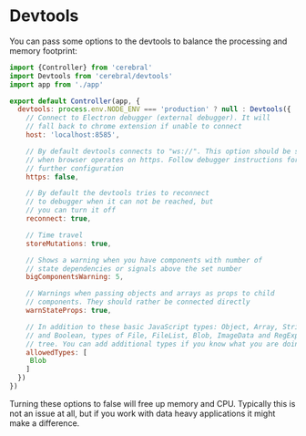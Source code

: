 # Devtools
You can pass some options to the devtools to balance the processing and memory footprint:

```js
import {Controller} from 'cerebral'
import Devtools from 'cerebral/devtools'
import app from './app'

export default Controller(app, {
  devtools: process.env.NODE_ENV === 'production' ? null : Devtools({
    // Connect to Electron debugger (external debugger). It will
    // fall back to chrome extension if unable to connect
    host: 'localhost:8585',

    // By default devtools connects to "ws://". This option should be set to true
    // when browser operates on https. Follow debugger instructions for
    // further configuration
    https: false,

    // By default the devtools tries to reconnect
    // to debugger when it can not be reached, but
    // you can turn it off
    reconnect: true,

    // Time travel
    storeMutations: true,

    // Shows a warning when you have components with number of
    // state dependencies or signals above the set number  
    bigComponentsWarning: 5,

    // Warnings when passing objects and arrays as props to child
    // components. They should rather be connected directly
    warnStateProps: true,

    // In addition to these basic JavaScript types: Object, Array, String, Number
    // and Boolean, types of File, FileList, Blob, ImageData and RegExp is allowed to be stored in state
    // tree. You can add additional types if you know what you are doing :)
    allowedTypes: [
     Blob
    ]
  })
})
```

Turning these options to false will free up memory and CPU. Typically this is not an issue at all, but if you work with data heavy applications it might make a difference.
